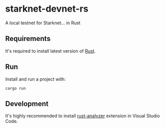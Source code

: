 # starknet-devnet-rs
A local testnet for Starknet... in Rust

## Requirements
It's required to install latest version of [Rust](https://www.rust-lang.org/tools/install).

## Run
Install and run a project with:
```
cargo run
```

## Development
It's highly recommended to install [rust-analyzer](https://code.visualstudio.com/docs/languages/rust) extension in Visual Studio Code.
